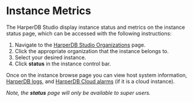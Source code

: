 # Instance Metrics

The HarperDB Studio display instance status and metrics on the instance status page, which can be accessed with the following instructions:

1. Navigate to the [HarperDB Studio Organizations](https://studio.harperdb.io/organizations) page.
2. Click the appropriate organization that the instance belongs to.
3. Select your desired instance.
4. Click **status** in the instance control bar.

Once on the instance browse page you can view host system information, [HarperDB logs](../reference/logging.md), and [HarperDB Cloud alarms](../harperdb-cloud/alarms.md) (if it is a cloud instance).

_Note, the **status** page will only be available to super users._

